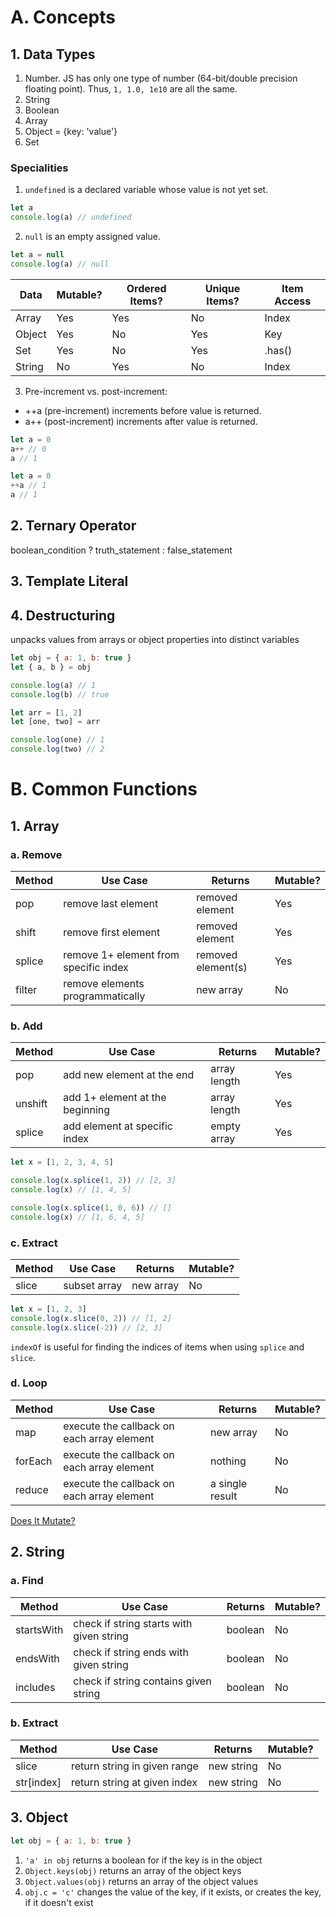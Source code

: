 # A. Concepts

## 1. Data Types

1. Number. JS has only one type of number (64-bit/double precision floating point). Thus, `1, 1.0, 1e10` are all the same.
2. String
3. Boolean
4. Array
5. Object = {key: 'value'}
6. Set

### Specialities

1. `undefined` is a declared variable whose value is not yet set.

```javascript
let a
console.log(a) // undefined
```

2. `null` is an empty assigned value.

```javascript
let a = null
console.log(a) // null
```

| Data   | Mutable? | Ordered Items? | Unique Items? | Item Access |
| ------ | -------- | -------------- | ------------- | ----------- |
| Array  | Yes      | Yes            | No            | Index       |
| Object | Yes      | No             | Yes           | Key         |
| Set    | Yes      | No             | Yes           | .has()      |
| String | No       | Yes            | No            | Index       |

3. Pre-increment vs. post-increment:

- ++a (pre-increment) increments before value is returned. 
- a++ (post-increment) increments after value is returned.

```javascript
let a = 0
a++ // 0
a // 1
```

```javascript
let a = 0
++a // 1
a // 1
```

## 2. Ternary Operator

boolean_condition ? truth_statement : false_statement

## 3. Template Literal

## 4. Destructuring

unpacks values from arrays or object properties into distinct variables

```javascript
let obj = { a: 1, b: true }
let { a, b } = obj

console.log(a) // 1
console.log(b) // true
```

```javascript
let arr = [1, 2]
let [one, two] = arr

console.log(one) // 1
console.log(two) // 2
```

# B. Common Functions

## 1. Array

### a. Remove

| Method | Use Case                              | Returns            | Mutable? |
| ------ | ------------------------------------- | ------------------ | -------- |
| pop    | remove last element                   | removed element    | Yes      |
| shift  | remove first element                  | removed element    | Yes      |
| splice | remove 1+ element from specific index | removed element(s) | Yes      |
| filter | remove elements programmatically      | new array          | No       |

### b. Add

| Method  | Use Case                        | Returns      | Mutable? |
| ------- | ------------------------------- | ------------ | -------- |
| pop     | add new element at the end      | array length | Yes      |
| unshift | add 1+ element at the beginning | array length | Yes      |
| splice  | add element at specific index   | empty array  | Yes      |

```javascript
let x = [1, 2, 3, 4, 5]

console.log(x.splice(1, 2)) // [2, 3]
console.log(x) // [1, 4, 5]

console.log(x.splice(1, 0, 6)) // []
console.log(x) // [1, 6, 4, 5]
```

### c. Extract

| Method | Use Case     | Returns   | Mutable? |
|--------|--------------|-----------|----------|
| slice  | subset array | new array | No       |

```javascript
let x = [1, 2, 3]
console.log(x.slice(0, 2)) // [1, 2]
console.log(x.slice(-2)) // [2, 3]
```

`indexOf` is useful for finding the indices of items when using `splice` and `slice`.

### d. Loop

| Method  | Use Case                                   | Returns         | Mutable? |
| ------- | ------------------------------------------ | --------------- | -------- |
| map     | execute the callback on each array element | new array       | No       |
| forEach | execute the callback on each array element | nothing         | No       |
| reduce  | execute the callback on each array element | a single result | No       |

[Does It Mutate?](https://doesitmutate.xyz/)

## 2. String

### a. Find

| Method     | Use Case                                 | Returns | Mutable? |
| ---------- | ---------------------------------------- | ------- | -------- |
| startsWith | check if string starts with given string | boolean | No       |
| endsWith   | check if string ends with given string   | boolean | No       |
| includes   | check if string contains given string    | boolean | No       |

### b. Extract

| Method     | Use Case                     | Returns    | Mutable? |
| ---------- | ---------------------------- | ---------- | -------- |
| slice      | return string in given range | new string | No       |
| str[index] | return string at given index | new string | No       |

## 3. Object

```javascript
let obj = { a: 1, b: true }
```

1. `'a' in obj` returns a boolean for if the key is in the object
2. `Object.keys(obj)` returns an array of the object keys
3. `Object.values(obj)` returns an array of the object values
4. `obj.c = 'c'` changes the value of the key, if it exists, or creates the key, if it doesn't exist
